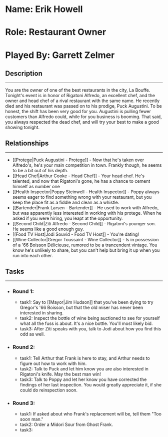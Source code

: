 # Name: Erik Howell
# Role: Restaurant Owner
# Played By: Garrett Zelmer

## Description
---
You are the owner of one of the best restaurants in the city, La Bouffe. Tonight's event is in honor of Rigatoni Alfredo, an excellent chef, and the owner and head chef of a rival restaurant with the same name. He recently died and his restaurant was passed on to his prodige, Puck Augustini. To be honest, the shift has been very good for you. Augustini is pulling fewer customers than Alfredo could, while for you business is booming. That said, you always respected the dead chef, and will try your best to make a good showing tonight.

## Relationships
---
- [[Protege|Puck Augustini - Protege]]  - Now that he's taken over Alfredo's, he's your main competition in town. Frankly though, he seems to be a bit out of his depth.
- [[Head Chef|Arthur Cooke - Head Chef]]  - Your head chef. He's talented, and now that Rigatoni's gone, he has a chance to cement himself as number one
- [[Health Inspector|Poppy Steinwell - Health Inspector]]  - Poppy always seems eager to find something wrong with your restaurant, but you keep the place fit as a fiddle and clean as a whistle.
- [[Bartender|Frank Larsen - Bartender]]  - He used to work with Alfredo, but was apparently less interested in working with his protege. When he asked if you were hiring, you leapt at the opportunity.
- [[Second Child|Ziti Alfredo - Second Child]]  - Rigatoni's younger son. He seems like a good enough guy.
- [[Food TV Host|Jodi Souvid - Food TV Host]]  - You're dating!
- [[Wine Collector|Gregor Toussaint - Wine Collector]]  - Is in possession of a '66 Boisson Délicieuse, rumored to be a trancendent vintage. You know he's unlikely to share, but you can't help but bring it up when you run into each other.

## Tasks
___
- ### Round 1: 
	- task1:  Say to [[Mayor|Jim Hudson]] that you've been dying to try Gregor's '66 Boisson, but that the old miser has never been interested in sharing.
	- task2:  Inspect the bottle of wine being auctioned to see for yourself what all the fuss is about. It's a nice bottle. You'll most likely bid.
	- task3: After Ziti speaks with you, talk to Jodi about how you find this odd as well.
- ### Round 2:
	- task1: Tell Arthur that Frank is here to stay, and Arthur needs to figure out how to work with him.
	- task2: Talk to Puck and let him know you are also interested in Rigatoni's knife. May the best man win!
	- task3: Talk to Poppy and let her know you have corrected the findings of her last inspection. You would greatly appreciate it, if she could do reinspection soon.
- ### Round 3:
	- task1: If asked about who Frank's replacement will be, tell them "Too soon man."
	- task2: Order a Midori Sour from Ghost Frank.
	- task3: 